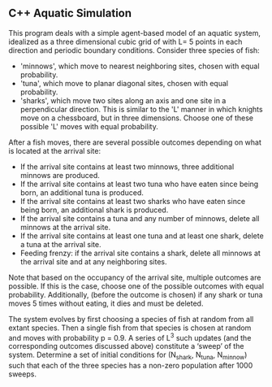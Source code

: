 ## C++ Aquatic Simulation

This program deals with a simple agent-based model of an aquatic system, idealized as a three dimensional cubic grid of with L= 5 points in each direction and periodic boundary conditions. Consider three species of
fish:
* 'minnows', which move to nearest neighboring sites, chosen with equal probability.
* 'tuna', which move to planar diagonal sites, chosen with equal probability.
* 'sharks', which move two sites along an axis and one site in a perpendicular direction. This is similar to the 'L' manner in which knights move on a chessboard, but in three dimensions.  Choose one of these possible 'L' moves with equal probability.

After a fish moves, there are several possible outcomes depending on what is located at the arrival site:
* If the arrival site contains at least two minnows, three additional minnows are produced.
* If the arrival site contains at least two tuna who have eaten since being born, an additional tuna is produced.
* If the arrival site contains at least two sharks who have eaten since being born, an additional shark is produced.
* If the arrival site contains a tuna and any number of minnows, delete all minnows at the arrival site.
* If the arrival site contains at least one tuna and at least one shark, delete a tuna at the arrival site.
* Feeding frenzy: if the arrival site contains a shark, delete all minnows at the arrival site and at any neighboring sites.

Note that based on the occupancy of the arrival site, multiple outcomes are possible. If this is the case, choose one of the possible outcomes with equal probability.  Additionally, (before the outcome is chosen) if any shark or tuna moves 5 times without eating, it dies and must be deleted.

The system evolves by first choosing a species of fish at random from all extant species. Then a single fish
from that species is chosen at random and moves with probability p = 0.9. A series of L<sup>3</sup> such updates (and the corresponding outcomes discussed above) constitute a ‘sweep’ of the system. Determine a set of initial conditions for (N<sub>shark</sub>, N<sub>tuna</sub>, N<sub>minnow</sub>) such that each of the three species has a non-zero population after 1000 sweeps.
